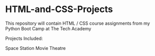 # HTML-and-CSS-Projects
This repository will contain HTML / CSS course assignments from my Python Boot Camp at The Tech Academy 

Projects Included: 

Space Station 
Movie Theatre 

